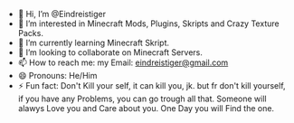 - 👋 Hi, I’m @Eindreistiger
- 👀 I’m interested in Minecraft Mods, Plugins, Skripts and Crazy Texture Packs.
- 🌱 I’m currently learning Minecraft Skript.
- 💞️ I’m looking to collaborate on Minecraft Servers.
- 📫 How to reach me: my Email: eindreistiger@gmail.com
- 😄 Pronouns: He/Him
- ⚡ Fun fact: Don't Kill your self, it can kill you, jk. but fr don't kill yourself, if you have any Problems, you can go trough all that. Someone will alawys Love you and Care about you. One Day you will Find the one.
  
